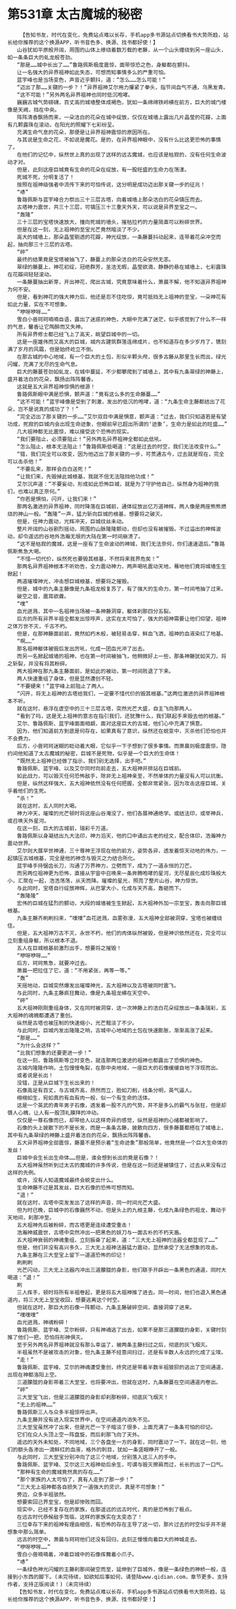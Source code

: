 # 第531章 太古魔城的秘密
        【告知书友，时代在变化，免费站点难以长存，手机app多书源站点切换看书大势所趋，站长给你推荐的这个换源APP，听书音色多、换源、找书都好使！】
       山谷犹如平原般开阔，周围的山体上缭绕着数万载的老藤，从一个山头缠绕到另一座山头，如一条条巨大的虬龙般苍劲。
       “那是……城中长出了……”鲁路佩斯极度震惊，面带惊恐之色，身躯都在颤抖。
       让一名强大的异界祖神如此失态，可想而知事情多么的严重可怕。
       蓝宇峰也是当场变色，声音近乎颤抖，道：“怎么……怎么可能！”
       “迈出了那……关键的一步？！”异界祖神艾尔用力攥紧了拳头，指节间血气不通，乌黑发青。
       “这不可能！”另外两名异界祖神也同时低沉咆哮。
       巍巍古城气势磅礴，百丈高的城墙整体成褐色，犹如一条绵绵铁岭横在前方，巨大的城门楼像是天阙，挡在中央。
       阵阵清香飘扬而来，一朵洁白的花朵在城中绽放，仅仅在城墙上露出几片晶莹的花瓣，上面有几颗露珠在滚动，在阳光的照耀下七彩纷呈。
       充满生命气息的花朵，那便是让异界祖神震惊的原因所在。
       与其说是生命之花，不如说是魔花。是的，在异界祖神眼中，没有什么比这更恐怖的事情了。
       在他们的记忆中，纵然世上真的出现了这样的远古魔城，也应该是枯寂的，没有任何生命波动才对。
       但是，此刻这座巨城竟有生命的花朵在绽放，有一股旺盛的生命力在荡漾。
       死城不死，分明复活了！
       按照在祖神级强者中流传下来的可怕传说，这分明是成功迈出那关键一步的征兆！
       “哧”
       鲁路佩斯与蓝宇峰合力祭出三十三层古塔，向着城墙上那朵洁白的花朵镇压而去。
       古塔神力震世，共三十三层，可镇压三十三重天外天，可以说是异界至宝之一。
       “轰隆”
       三十三层的宝塔快速放大，撞向死城的墙头，摧枯拉朽的力量简直可以粉碎世界。
       但是在这一刻，无上祖神的至宝光芒竟然暗淡了不少。
       高大的城墙上，那朵晶莹剔透的花瓣，神光绽放，一条藤蔓抖动起来，连带着花朵冲空而起，抽向那三十三层的古塔。
       “砰”
       最终的结果竟是宝塔被抽飞了，藤蔓上的那朵洁白的花朵安然无恙。
       翠绿的藤蔓上，神花初绽，冠绝群芳，圣洁无暇，晶莹欲滴，静静的悬在城墙上，七彩露珠在花瓣间轻轻滚动。
       一条藤蔓抽出新芽，开出神花，爬出古城，究竟意味着什么，萧晨不解，他不知道异界祖神为何不安。
       但是，看到神花的强大神力后，他还是忍不住吃惊，竟可抵挡无上祖神的至宝，一朵神花有如此力量，实在不可想象。
       “咿呀咿呀……”
       雪白小兽珂珂喃喃自语，露出了迷惑的神色，大眼中充满了迷茫，似乎感觉到了什么不一样的气息，馨香让它陶醉而又失神。
       所有异界修士都已经飞上了高天，眺望巨城中的一切。
       这是一座雄伟而又高大的巨城，城内古建筑群落连绵成片，也不知道存在多少岁月了，镌刻满了岁月的风霜，但是始终屹立不倒。
       在那古城的中心地域，有一个巨大的土包，形似半颗头颅，很多古藤从那里生长而出，绿光闪耀，充满了无尽的生命气息。
       巨大的藤蔓苍劲如虬龙，在城中蔓延，不少都攀爬到了城墙上，其中有九条翠绿的神藤上，盛开着洁白的花朵，飘扬出阵阵馨香。
       这就是五大异界祖神惊惧的根源！
       鲁路佩斯眼中满是恐惧，颤声道：“竟有这么多的生命藤蔓……”
       “这不可能！”蓝宇峰像是受到了刺激，发出的低沉的咆哮，道：“九条生命主藤都结出了花朵，岂不是说真的成功了？！”
       “完全迈出了那关键的一步……”艾尔双目中满是惧意，颤声道：“过去，我们只知道若是有望功成，死寂的巨城内会出现生命迹象，但眼前早已超出所谓的‘迹象’，生命力是如此的旺盛……”
       几大祖神都无比震惊，难以接受这个恐怖的现实。
       “我们要阻止，必须要阻止！”另外两名异界祖神全都如此低吼。
       “怎么阻止，根本无法阻止！”鲁路佩斯低喝道：“这是过去的时空，我们无法改变什么。”
       “错，我们完全可以改变，因为他迈出了那关键的一步，可贯通古今，过去就是现在，完全可以击杀他！”
       “不要乱来，那样会白白送死！”
       “让我们来，先毁掉此城根基，我就不信无法阻挡他功成！”
       艾尔沉声道：“不要妄动，形成如此恐怖巨城，就是为了守护他自己，纵然身为祖神的我们，也难以真正奈何。”
       “你若是惧怕，闪开，让我们来！”
       那两名激进的异界祖神，同时降落在巨城前，通体绽放出亿万道神辉，两人像是两座熊熊燃烧的神山一般。“轰隆”一声，猛力斩向巨城的根基，想要将之破灭。
       但是，任神力震动，光辉冲天，巨城纹丝未动。
       整片开阔的山谷剧烈摇动，周围的山脉隆隆颤动，但却也没有被摧毁。不过溢出的神辉波动，却令遥远的谷地外浩瀚无垠的大陆在第一时间崩溃了。
       “这不是枯寂的魔城，这是一座有了生命波动的神城，我们无法奈何，你们速速退后。”鲁路佩斯焦急大喝。
       “不惜一切代价，纵然死也要毁其根基，不然将来我界危矣！”
       那两名异界祖神根本不听劝告，全力震动神力，两声喝吼震动天地，蓦地他们竟将城墙生生掀起！
       两道璀璨神光，冲击想巨城根基，想要将之摧毁。
       但是，城中的九条主藤像是九条祖龙般复苏了，有了强大的生命力，第一时间甩抽了过来。
       破空之音，震耳欲聋。
       “噗”
       血光迸溅，其中一名祖神当场被一条神藤洞穿，躯体刹那四分五裂。
       后方的所有异界半祖全都发出惊呼声，这实在太可怕了，强大的祖神需要让他们仰望，祖神之体万世不灭，千古不朽。
       但是，在那神藤面前前，竟然如朽木般，被轻易击穿，鲜血飞洒，祖神的血液染红了地基。
       “啊……”
       那名祖神躯体被毁后发出厉吼，化成一团血光冲了出去。
       而另一名掀起城墙的祖神，也在第一时间被抽飞，他稍微好上一些，那条神藤犹如天刀，将之斩裂，并没有将其粉碎。
       两大祖神在那九条主藤面前，是如此的被动，第一时间败退了下来。
       两人快速重组了身体，但是显然遭创不轻。
       “不要硬来！”蓝宇峰上前阻止了两人。
       “闪开，将无上祖神的古塔给我们，一定要不惜代价的毁其根基。”这两位激进的异界祖神根本不听。
       就在这时，悬浮在虚空中的三十三层古塔，突然光芒大盛，自主飞向那两人。
       “看到了吗，这是无上祖神的意志在指引我们，还犹豫什么，我们联起手来毁去他的根基。”
       艾尔、鲁路佩斯、蓝宇峰面面相觑，面对这座巨大的古城，他们心中充满了惧意。
       因为，他们知道前方到底是何存在，如果真有了意识，纵然还在蜕变中，灭杀他们恐怕也并不会费力。
       后方，小兽珂珂迷糊的眨动着大眼，它似乎一下子想到了很多事情。而萧晨则极度震惊，隐约间他知道了太古魔城的秘密，巨城不是死物，似乎是一个巨大的生命体！
       “既然无上祖神已经做了指示，我们别无选择，出手吧。”
       鲁路佩斯、蓝宇峰、以及艾尔同时向前走去，五大祖神并排站在巨城前。
       如此战力，可以毁灭任何恐怖敌手，除非无上祖神亲至，不然单体的力量没有人可以抗衡。
       但是，纵然这样强大，五大祖神依然没有任何把握，全都非常紧张，因为攻击这座巨城，关乎着他们的生死。
       “杀！”
       就在这时，五人同时大喝。
       神力冲天，璀璨的光芒顿时将这座山谷淹没了，他们各展神通绝学。或结法印，或举神兵，或召唤天外星河。
       在这一刻，巨大的古城前，瑞彩千万道。
       鲁路佩斯以身凝结出九大法印，神力滔天，他的口中诵出古老的经文，配合体印，浩瀚神力震动世界。
       艾尔则大展罕世神通，三十尊神王浮现在他的前方，姿势各异，透发着惊天动地的伟力，一起镇压古城根基，完全是他的神念与毁灭之力结合所化。
       蓝宇峰手持锯齿长刀，沟通了万界神力，立劈而下，成为了一道永恒的刀芒。
       而另两位祖神更为恐怖，直接从宇宙中召唤来一条奔腾咆哮的星河，无尽星辰化成珍珠般大小，汇聚在一起，浩浩荡荡，从天而降。璀璨的星光，照亮了整片山谷，神力惊世。
       与此同时，宝塔自行绽放神辉，从巴掌大小，化成与天齐高，轰砸而下。
       “轰隆隆”
       宏伟的巨城在猛烈的颤动，大段的城墙被生生掀起，五大祖神外加一宗至宝，轰击向那巨城根基。
       九条主藤齐刷刷扫来，“噗噗”血花迸溅，血雾弥漫，五大祖神全部被洞穿，宝塔也被缠绕住。
       但是，五大祖神万古不灭，永世不朽，他们的肉体纵然被毁，但是神识依然还在，完全可以立刻重组身躯，所以根本不退。
       五人在巨城根基前激烈出手，想要将之摧毁！
       “咿呀咿呀……”
       后方，珂珂焦急，就要冲过去。
       萧晨一把拉住了它，道：“不用紧张，再等一等。”
       “轰”
       天摇地动，巨城突然爆发出璀璨神光，五大祖神以及古塔被同时震飞。
       与此同时，九条主藤疯狂舞动，像是九条祖龙横在天空中。
       “砰”
       五大祖神刚刚重组身体，又在同时被洞穿，这一次神藤上的洁白花朵绽放出一条条瑞彩，五大祖神的魂魄都遭遇了重创。
       纵然是古塔也被压制的快速缩小，光芒黯淡了不少。
       与此同时，巨城内发出隆隆之响，古城中心地域的土包在快速膨胀，渐渐高涨了起来。
       “那是……”
       “为什么会这样？”
       “比我们想象的还要更进一步！”
       在这一刻，鲁路佩斯等立时变色，就连那两位激进的祖神也都露出了恐惧的神色。
       古城内隆隆作响，土包慢慢龟裂，在那中央地域，一座巨大的石像缓缓自地下浮现而出。
       或者说是长出！
       没错，正是从巨城下生长出来的！
       石像高足有百丈，与古城齐高，昂然而立，脸如刀削，线条分明，英气逼人。
       栩栩如生，宛如真的有血有肉一般，似一个有生命的活体。
       这是一个英武的青年男子石像，透发着一股不凡的气势，并不是多么的霸气与张狂，但是却慑人心魄，让人有一股顶礼膜拜的冲动。
       仅仅是一尊石像而已，却带给人以这样奇异的感觉，纵然是祖神的心绪都被影响了。
       石像的头上披散下的不是长发，而是一条条古藤，披散向四方，很多藤蔓都搭在了城墙上，其中有九条翠绿的神藤上盛开着洁白的花朵，飘扬出阵阵馨香。
       五大异界祖神全部震惊，藤蔓不是预示着“生命迹象”那般简单，他竟然是一个巨大生命体的发丝！
       巨城中会生长出生命体……但是，谁会想到长出的竟是石像？！
       五大祖神虽然听到过太古的魔城的许多传说，但是在这一刻还是被镇住了，过去从来没有过这样的先例。
       或许，没有人知道魔城最终会蜕变出什么。
       生命神藤不过是其发丝，巨大石像的恐怖可想而知。
       “退！”
       就在这时，古塔中突发发出了这样的声音，同一时间光芒大盛。
       但为时已晚，巨城中的石像巍然不动，但是头上的九根主藤，化成九条绿色的祖龙，舞动于天地间，刹那冲至。
       五大祖神先后被粉碎，而古塔更是连续遭受重击！
       浩瀚神威震世，古塔中突然冲出一把黑色的妖刀与一面古朴的不朽天盾。
       五大祖神衰弱的神魂重组，立刻振奋了起来，道：“三大无上祖神的法器全都显现了……”
       但是，他们并没有高兴多久，三大无上祖神法器猛力震动，显然承受了无法想象的攻击。
       九条主藤在三大至宝上留下一道道恐怖的印记！
       刷刷刷
       光芒闪动，三大无上法器内冲出三道朦胧的身影，他们联手开辟出一条黑色的通道，同时大喝道：“退！”
       刷
       三人挥手，顿时将所有半祖卷起，更是将五大祖神推了进去。同一时间，他们也退入黑色通道内，将三大无上至宝收回，想要逃离这个时空。
       但就在这时，那巨大的石像一阵颤动，九条主藤破碎空间，直接洞穿了进来。
       “噗噗噗”
       血光迸溅，神魂粉碎！
       鲁路佩斯、蓝宇峰、艾尔粉碎，只有神魂逃了出去，如果不是那三道朦胧的身影，关键时刻推了他们一把，恐怕将形神俱灭。
       至于另外两名异界祖神就没有那么幸运了，被两条主藤扫过之后，彻底的灰飞烟灭。
       半祖虽然不是被攻击的对象，但九条主藤不经意间扫过，还是有半数人永远的化成了尘埃。
       “走！”
       鲁路佩斯、蓝宇峰、艾尔的神魂遭受重创，终究还是带着半数半祖狼狈的逃出了空间通道，出现在神都洛阳上空。
       三道朦胧的身影带着三大至宝，也将要冲出，但就在这时，九条藤蔓在空间通道内卷出。
       “砰”
       三大至宝飞出，但是三道朦胧的身影却刹那粉碎，彻底灰飞烟灭！
       “无上的祖神……”
       鲁路佩斯三人与众多半祖惊呼出声。
       九条主藤并没有进入现实世界中，在空间通道内消失不见。
       三大至宝虽然冲了出来，但是光芒一下子暗淡了很多，上面充满了一条条可怕的印记。
       它们在众人头顶上空一阵盘旋，而后刹那飞向了天外。
       遥远的天外未知处，不同地域，三个各盘坐一方的身影，同时震动了一下。就在这一刻，他们的额头各渗出一滴鲜红的血液，格外的刺目，犹如一条竖眼睁开了一般。
       与此同时，三大至宝分别冲向了这三个地域，分别落入这三人的手中。
       鲁路佩斯、蓝宇峰、艾尔这三大祖神劫后余生，可谓与毁灭擦肩而过，长长的出了一口气。
       “那种有生命的魔城竟然真的存在……”
       “那个家族的人太可怕了，真有人走到了那一步！”
       “三大无上祖神都各自损失了一道强大的灵识，真是不可想象！”
       旁边，众多半祖骇然。
       想要索回己界至宝，但是却惨败而回。
       现实中，已经不复存在的家族，在那遥远的远古时代，真的是恐怖到了极点。
       在远古时代恭候敌手驾临，这样的家族实在太变态了！
       三位幸存下来的祖神有理由相信，有恐怖的存在主导了这一切，那片过去的时空似乎并不是想象中那么简单。
       远古的时空中，萧晨与珂珂他们还没有回归，此刻正慢慢向着巨大的神城走去。
       “咿呀咿呀……”
       雪白小兽喃喃着，冲着巨城中的石像挥舞着小爪子。
       “哧”
       一条绿色神光闪耀的主藤刹那间破空而至，延伸到了巨城外，像是一条绿色的神桥一般，连接到小东西的脚下。(未完待续，如欲知后事如何，请登陆www.qidian.com，章节更多，支持作者，支持正版阅读！)（未完待续）
       【告知书友，时代在变化，免费站点难以长存，手机app多书源站点切换看书大势所趋，站长给你推荐的这个换源APP，听书音色多、换源、找书都好使！】